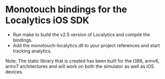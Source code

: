 Monotouch bindings for the Localytics iOS SDK
===========================================

- Run make to build the v2.5 version of Localytics and compile the bindings.
- Add the monotouch-localytics.dll to your project references and start tracking analytics.

Note: The static library that is created has been built for the i386, armv6, armv7 architectures and will work on both the simulator as well as iOS devices.